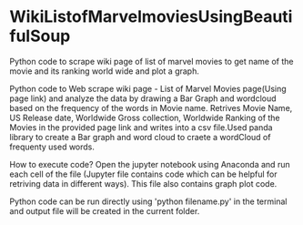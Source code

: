 # WikiListofMarvelmoviesUsingBeautifulSoup
Python code to scrape wiki page of list of marvel movies to get name of the movie and its ranking world wide and plot a graph.

Python code to Web scrape wiki page - List of Marvel Movies page(Using page link) and analyze the data by drawing a Bar Graph and wordcloud based on the frequency of the words in Movie name. Retrives Movie Name, US Release date,  Worldwide Gross collection,  Worldwide Ranking of the Movies  in the provided page link and writes into a csv file.Used panda library to create a Bar graph and word cloud to craete a wordCloud of frequenty used words.

How to execute code? Open the jupyter notebook using Anaconda and run each cell of the file (Jupyter file contains code which can be helpful for retriving data in different ways). This file also contains graph plot code.

Python code can be run directly using 'python filename.py' in the terminal and output file will be created in the current folder.

